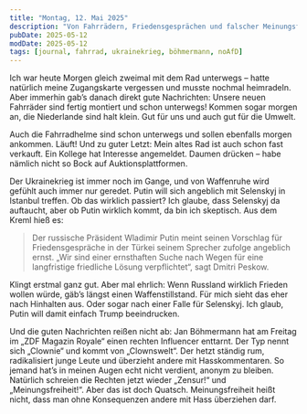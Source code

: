```yaml
---
title: "Montag, 12. Mai 2025"
description: "Von Fahrrädern, Friedensgesprächen und falscher Meinungsfreiheit"
pubDate: 2025-05-12
modDate: 2025-05-12
tags: [journal, fahrrad, ukrainekrieg, böhmermann, noAfD]
---
```


Ich war heute Morgen gleich zweimal mit dem Rad unterwegs –
hatte natürlich meine Zugangskarte vergessen und musste nochmal heimradeln.
Aber immerhin gab’s danach direkt gute Nachrichten:
Unsere neuen Fahrräder sind fertig montiert und schon unterwegs!
Kommen sogar morgen an, die Niederlande sind halt klein.
Gut für uns und auch gut für die Umwelt.

Auch die Fahrradhelme sind schon unterwegs
und sollen ebenfalls morgen ankommen. Läuft!
Und zu guter Letzt: Mein altes Rad ist auch schon fast verkauft.
Ein Kollege hat Interesse angemeldet.
Daumen drücken – habe nämlich nicht so Bock auf Auktionsplattformen.

Der Ukrainekrieg ist immer noch im Gange, und von Waffenruhe wird gefühlt auch immer nur geredet.
Putin will sich angeblich mit Selenskyj in Istanbul treffen.
Ob das wirklich passiert?
Ich glaube, dass Selenskyj da auftaucht,
aber ob Putin wirklich kommt,
da bin ich skeptisch.
Aus dem Kreml hieß es:

> Der russische Präsident Wladimir Putin meint seinen Vorschlag
> für Friedensgespräche in der Türkei seinem Sprecher zufolge angeblich ernst.
> „Wir sind einer ernsthaften Suche nach Wegen für eine langfristige friedliche Lösung verpflichtet“,
> sagt Dmitri Peskow.

Klingt erstmal ganz gut. Aber mal ehrlich:
Wenn Russland wirklich Frieden wollen würde, gäb’s längst einen Waffenstillstand.
Für mich sieht das eher nach Hinhalten aus.
Oder sogar nach einer Falle für Selenskyj.
Ich glaub, Putin will damit einfach Trump beeindrucken.

Und die guten Nachrichten reißen nicht ab:
Jan Böhmermann hat am Freitag im „ZDF Magazin Royale“ einen rechten Influencer enttarnt.
Der Typ nennt sich „Clownie“ und kommt von „Clownswelt“.
Der hetzt ständig rum,
radikalisiert junge Leute und überzieht andere mit Hasskommentaren.
So jemand hat’s in meinen Augen echt nicht verdient, anonym zu bleiben.
Natürlich schreien die Rechten jetzt wieder „Zensur!“ und „Meinungsfreiheit!“.
Aber das ist doch Quatsch.
Meinungsfreiheit heißt nicht, dass man ohne Konsequenzen andere mit Hass überziehen darf.
